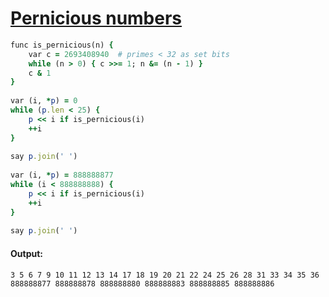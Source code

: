 [1]: http://rosettacode.org/wiki/Pernicious_numbers

# [Pernicious numbers][1]

```ruby
func is_pernicious(n) {
    var c = 2693408940  # primes < 32 as set bits
    while (n > 0) { c >>= 1; n &= (n - 1) }
    c & 1
}
 
var (i, *p) = 0
while (p.len < 25) {
    p << i if is_pernicious(i)
    ++i
}
 
say p.join(' ')
 
var (i, *p) = 888888877
while (i < 888888888) {
    p << i if is_pernicious(i)
    ++i
}
 
say p.join(' ')
```

#### Output:
```
3 5 6 7 9 10 11 12 13 14 17 18 19 20 21 22 24 25 26 28 31 33 34 35 36
888888877 888888878 888888880 888888883 888888885 888888886
```
